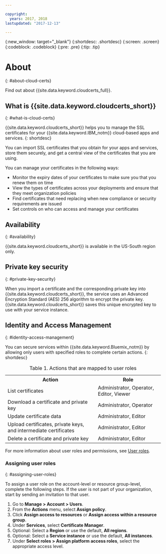 ```yaml
---

copyright:
  years: 2017, 2018
lastupdated: "2017-12-13"

---
```

{:new_window: target="_blank"}
{:shortdesc: .shortdesc}
{:screen: .screen}
{:codeblock: .codeblock}
{:pre: .pre}
{:tip: .tip}

# About
{: #about-cloud-certs}

Find out about {{site.data.keyword.cloudcerts_full}}.

## What is {{site.data.keyword.cloudcerts_short}}
{: #what-is-cloud-certs}

{{site.data.keyword.cloudcerts_short}} helps you to manage the SSL certificates for your {{site.data.keyword.IBM_notm}} cloud-based apps and services.
{: shortdesc}

You can import SSL certificates that you obtain for your apps and services, store them securely, and get a central view of the certificates that you are using.

You can manage your certificates in the following ways:

* Monitor the expiry dates of your certificates to make sure you that you renew them on time
* View the types of certificates across your deployments and ensure that they meet organization policies
* Find certificates that need replacing when new compliance or security requirements are issued
* Set controls on who can access and manage your certificates

## Availability
{: #availability}

{{site.data.keyword.cloudcerts_short}} is available in the US-South region only.

## Private key security
{: #private-key-security}

When you import a certificate and the corresponding private key into {{site.data.keyword.cloudcerts_short}}, the service uses an Advanced Encryption Standard (AES) 256 algorithm to encrypt the private key. {{site.data.keyword.cloudcerts_short}} saves this unique encrypted key to use with your service instance.

## Identity and Access Management
{: #identity-access-management}

You can secure services within {{site.data.keyword.Bluemix_notm}} by allowing only users with specified roles to complete certain actions.
{: shortdesc}

<table>
<caption> Table 1. Actions that are mapped to user roles</caption>
  <tr>
    <th> Action </th>
    <th> Role </th>
  </tr>
  <tr>
    <td>List certificates</td>
    <td> Administrator, Operator, Editor, Viewer </td>
  </tr>
  <tr>
    <td>Download a certificate and private key </td>
    <td> Administrator, Operator </td>
  </tr>
  <tr>
    <td>Update certificate data</td>
    <td> Administrator, Editor </td>
  </tr>
  <tr>
    <td>Upload certificates, private keys, and intermediate certificates </td>
    <td> Administrator, Editor  </td>
  </tr>
  <tr>
    <td>Delete a certificate and private key </td>
    <td> Administrator, Editor </td>
  </tr>
</table>

For more information about user roles and permissions, see [User roles](/docs/iam/users_roles.html#userroles).

### Assigning user roles
{: #assigning-user-roles}

To assign a user role on the account-level or resource group-level, complete the following steps. 
If the user is not part of your organization, start by sending an invitation to that user.

1. Go to **Manage > Account > Users**.
2. From the **Actions** menu, select **Assign policy**.
3. Click **Assign access to resources** or **Assign access within a resource group**.
4. Under **Services**, select **Certificate Manager**.
5. Optional: Select a **Region** or use the default, **All regions**.
6. Optional: Select a **Service instance** or use the default, **All instances**.
7. Under **Select roles > Assign platform access roles**, select the appropriate access level.
